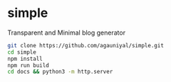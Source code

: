 # simple
Transparent and Minimal blog generator

```bash
git clone https://github.com/agauniyal/simple.git
cd simple
npm install
npm run build
cd docs && python3 -m http.server
```
